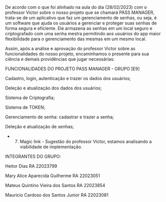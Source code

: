 De acordo com o que foi alinhado na aula do dia (28/02/2023) com o professor Victor sobre o nosso projeto que se chamará PASS MANAGER, trata-se de um aplicativo que faz um gerenciamento de senhas, ou seja, é um software que ajuda os usuários a gerenciar e proteger suas senhas de forma segura e eficiente. Ele armazena as senhas em um local seguro e criptografado com uma senha mestra permitindo aos usuários do app maior flexibilidade para o gerenciamento das mesmas em um mesmo local.

Assim, após a análise e aprovação do professor Victor sobre as funcionalidades do nosso projeto, encaminhamos o presente para sua ciência e demais providências que jugar necessárias:

FUNCIONALIDADES DO PROJETO PASS MANAGER - GRUPO [E9]


 Cadastro, login, autenticação e trazer os dados dos usuários;

 Deleção e atualização dos dados dos usuários;

 Sistema de Criptografia;

 Sistema de TOKEN;

 Gerenciamento de senha: cadastrar e trazer a senha;

Deleção e atualização de senhas; 


  * 7. Magic link - Sugestão do professor Victor, estamos analisando a viabilidade de implementação.
 

INTEGRANTES DO GRUPO:

Heitor Dias RA 22023799

Mary Alice Aparecida Guilherme  RA 22023051

Mateus Quintino Vieira dos Santos RA 22023854

Mauricio Cardoso dos Santos Junior RA 22023081
